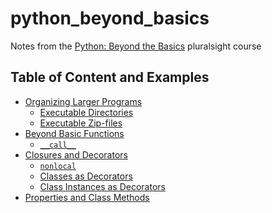 # python_beyond_basics

Notes from the [Python: Beyond the Basics][1] pluralsight course

## Table of Content and Examples

  - [Organizing Larger Programs](module1/program_structure.md)
    - [Executable Directories](reader/)
    - [Executable Zip-files](reader.zip)
  - [Beyond Basic Functions](module2/beyond_basic_functions.md)
    - [`__call__`](resolver/)
  - [Closures and Decorators](module3/closures_and_decorators.md)
    - [`nonlocal`](timer/)
    - [Classes as Decorators](counter/)
    - [Class Instances as Decorators](tracer/)
  - [Properties and Class Methods](module4/properties_and_class_methods.md)

 [1]: https://app.pluralsight.com/library/courses/python-beyond-basics
